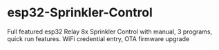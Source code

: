 # esp32-Sprinkler-Control
Full featured esp32 Relay 8x Sprinkler Control with manual, 3 programs, quick run features.  WiFi credential entry, OTA firmware upgrade
